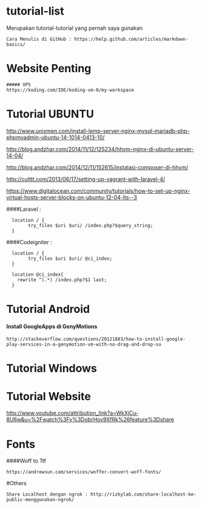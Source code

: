 # tutorial-list
Merupakan tutorial-tutorial yang pernah saya gunakan

```
Cara Menulis di GitHub : https://help.github.com/articles/markdown-basics/
```

# Website Penting
```
##### VPS
https://koding.com/IDE/koding-vm-0/my-workspace
```

# Tutorial UBUNTU

http://www.unixmen.com/install-lemp-server-nginx-mysql-mariadb-php-phpmyadmin-ubuntu-14-1014-0413-10/

http://blog.andzhar.com/2014/11/12/125234/hhvm-nginx-di-ubuntu-server-14-04/

http://blog.andzhar.com/2014/12/11/152615/instalasi-composer-di-hhvm/

http://culttt.com/2013/06/17/setting-up-vagrant-with-laravel-4/

https://www.digitalocean.com/community/tutorials/how-to-set-up-nginx-virtual-hosts-server-blocks-on-ubuntu-12-04-lts--3

####Laravel :
```
  location / {
        try_files $uri $uri/ /index.php?$query_string;
  }
```

####Codeigniter :
```
  location / {
        try_files $uri $uri/ @ci_index;
  }
  
  location @ci_index{
	rewrite ^(.*) /index.php?$1 last;
  }
```

# Tutorial Android
#### Install GoogleApps di GenyMotions
```
http://stackoverflow.com/questions/20121883/how-to-install-google-play-services-in-a-genymotion-vm-with-no-drag-and-drop-su
```

# Tutorial Windows

# Tutorial Website
http://www.youtube.com/attribution_link?a=WkXjCu-8U6w&u=%2Fwatch%3Fv%3DobrHov9XfRk%26feature%3Dshare

# Fonts
####Woff to Ttf
```
https://andrewsun.com/services/woffer-convert-woff-fonts/
```

#Others
```
Share Localhost dengan ngrok : http://rizkylab.com/share-localhost-ke-public-menggunakan-ngrok/
```
